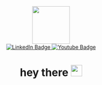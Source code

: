 <div id="header" align="center">
  <img src="https://petriwna.github.io/portfolio/public/images/img-hero1.png" width="100"/>

  <div id="badges">
  <a href="www.linkedin.com/in/nataliia-sychevska-155714241">
    <img src="https://img.shields.io/badge/LinkedIn-blue?style=for-the-badge&logo=linkedin&logoColor=white" alt="LinkedIn Badge"/>
  </a>
  <a href="https://t.me/petriwna">
    <img src="https://img.shields.io/badge/Telegram-blue?style=for-the-badge&logo=telegram&logoColor=white" alt="Youtube Badge"/>
  </a>
</div>
<img src="https://komarev.com/ghpvc/?username=petriwna&style=flat-square&color=blue" alt=""/>

<h1>
  hey there
  <img src="https://media.giphy.com/media/hvRJCLFzcasrR4ia7z/giphy.gif" width="30px"/>
</h1>
</div>
